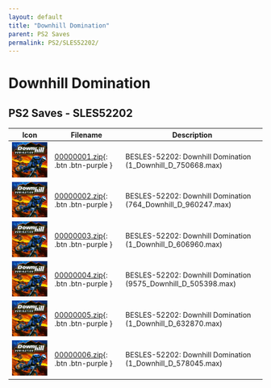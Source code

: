 ```yaml
---
layout: default
title: "Downhill Domination"
parent: PS2 Saves
permalink: PS2/SLES52202/
---
```

# Downhill Domination

## PS2 Saves - SLES52202

| Icon | Filename | Description |
|------|----------|-------------|
| ![Downhill Domination](icon0.png) | [00000001.zip](00000001.zip){: .btn .btn-purple } | BESLES-52202: Downhill Domination (1_Downhill_D_750668.max) |
| ![Downhill Domination](icon0.png) | [00000002.zip](00000002.zip){: .btn .btn-purple } | BESLES-52202: Downhill Domination (764_Downhill_D_960247.max) |
| ![Downhill Domination](icon0.png) | [00000003.zip](00000003.zip){: .btn .btn-purple } | BESLES-52202: Downhill Domination (1_Downhill_D_606960.max) |
| ![Downhill Domination](icon0.png) | [00000004.zip](00000004.zip){: .btn .btn-purple } | BESLES-52202: Downhill Domination (9575_Downhill_D_505398.max) |
| ![Downhill Domination](icon0.png) | [00000005.zip](00000005.zip){: .btn .btn-purple } | BESLES-52202: Downhill Domination (1_Downhill_D_632870.max) |
| ![Downhill Domination](icon0.png) | [00000006.zip](00000006.zip){: .btn .btn-purple } | BESLES-52202: Downhill Domination (1_Downhill_D_578045.max) |
